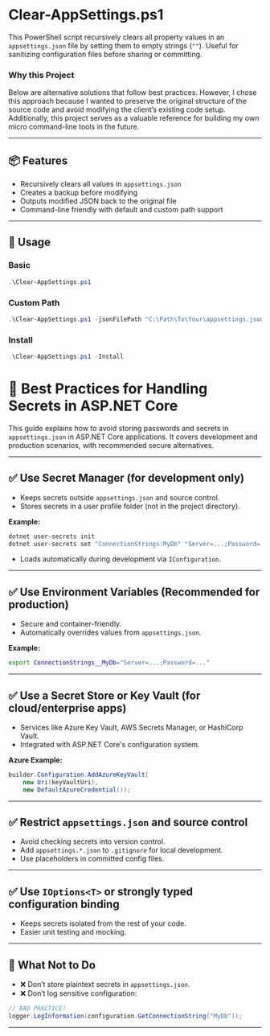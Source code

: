 # Clear-AppSettings.ps1
This PowerShell script recursively clears all property values in an `appsettings.json` file by setting them to empty strings (`""`). 
Useful for sanitizing configuration files before sharing or committing.

### Why this Project
Below are alternative solutions that follow best practices. However, I chose this approach because I wanted to preserve the original structure of the source code and avoid modifying the client’s existing code setup. 
Additionally, this project serves as a valuable reference for building my own micro command-line tools in the future.

---

## 📦 Features

- Recursively clears all values in `appsettings.json`
- Creates a backup before modifying
- Outputs modified JSON back to the original file
- Command-line friendly with default and custom path support

---

## 🚀 Usage

### Basic

```powershell
.\Clear-AppSettings.ps1
```

### Custom Path
```powershell
.\Clear-AppSettings.ps1 -jsonFilePath "C:\Path\To\Your\appsettings.json" -IgnoreProperties "LogLevel", "ConnectionStrings"
```

### Install
```powershell
.\Clear-AppSettings.ps1 -Install
```

# 🔐 Best Practices for Handling Secrets in ASP.NET Core

This guide explains how to avoid storing passwords and secrets in `appsettings.json` in ASP.NET Core applications. It covers development and production scenarios, with recommended secure alternatives.

---

## ✅ Use Secret Manager (for development only)

- Keeps secrets outside `appsettings.json` and source control.
- Stores secrets in a user profile folder (not in the project directory).

**Example:**
```bash
dotnet user-secrets init
dotnet user-secrets set "ConnectionStrings:MyDb" "Server=...;Password=..."
```

- Loads automatically during development via `IConfiguration`.

---

## ✅ Use Environment Variables (Recommended for production)

- Secure and container-friendly.
- Automatically overrides values from `appsettings.json`.

**Example:**
```bash
export ConnectionStrings__MyDb="Server=...;Password=..."
```

---

## ✅ Use a Secret Store or Key Vault (for cloud/enterprise apps)

- Services like Azure Key Vault, AWS Secrets Manager, or HashiCorp Vault.
- Integrated with ASP.NET Core's configuration system.

**Azure Example:**
```csharp
builder.Configuration.AddAzureKeyVault(
    new Uri(keyVaultUri), 
    new DefaultAzureCredential());
```

---

## ✅ Restrict `appsettings.json` and source control

- Avoid checking secrets into version control.
- Add `appsettings.*.json` to `.gitignore` for local development.
- Use placeholders in committed config files.

---

## ✅ Use `IOptions<T>` or strongly typed configuration binding

- Keeps secrets isolated from the rest of your code.
- Easier unit testing and mocking.

---

## 🚫 What Not to Do

- ❌ Don’t store plaintext secrets in `appsettings.json`.
- ❌ Don’t log sensitive configuration:
```csharp
// BAD PRACTICE!
logger.LogInformation(configuration.GetConnectionString("MyDb"));
```

---
